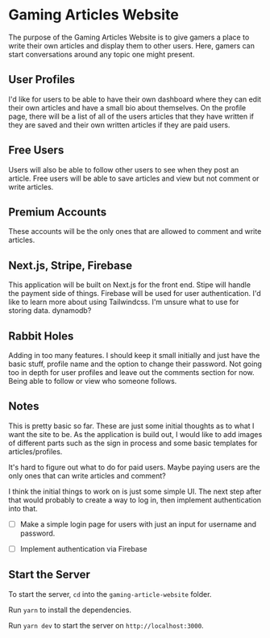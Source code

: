 # Gaming Articles Website

The purpose of the Gaming Articles Website is to give gamers a place to write their own articles and display them to other users. Here, gamers can start conversations around any topic one might present. 

## User Profiles

I'd like for users to be able to have their own dashboard where they can edit their own articles and have a small bio about themselves. On the profile page, there will be a list of all of the users articles that they have written if they are saved and their own written articles if they are paid users. 

## Free Users
Users will also be able to follow other users to see when they post an article. Free users will be able to save articles and view but not comment or write articles. 

## Premium Accounts
These accounts will be the only ones that are allowed to comment and write articles. 

## Next.js, Stripe, Firebase
This application will be built on Next.js for the front end. Stipe will handle the payment side of things. Firebase will be used for user authentication. I'd like to learn more about using Tailwindcss. I'm unsure what to use for storing data. dynamodb?

## Rabbit Holes
Adding in too many features. I should keep it small initially and just have the basic stuff, profile name and the option to change their password. Not going too in depth for user profiles and leave out the comments section for now. Being able to follow or view who someone follows. 

## Notes
This is pretty basic so far. These are just some initial thoughts as to what I want the site to be. As the application is build out, I would like to add images of different parts such as the sign in process and some basic templates for articles/profiles. 

It's hard to figure out what to do for paid users. Maybe paying users are the only ones that can write articles and comment? 

I think the initial things to work on is just some simple UI. The next step after that would probably to create a way to log in, then implement authentication into that. 

- [ ] Make a simple login page for users with just an input for username and password.

- [ ] Implement authentication via Firebase
 

## Start the Server

To start the server, `cd` into the `gaming-article-website` folder. 

Run `yarn` to install the dependencies.

Run `yarn dev` to start the server on `http://localhost:3000`. 